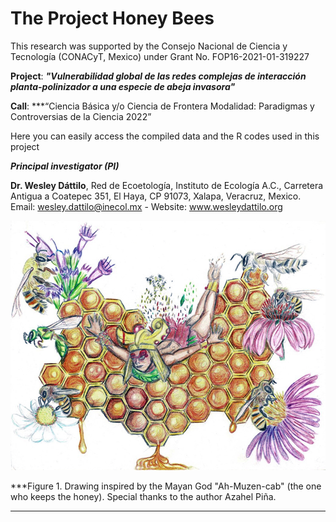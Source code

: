 # The Project Honey Bees
This research was supported by the Consejo Nacional de Ciencia y Tecnología (CONACyT, Mexico) under Grant No. FOP16-2021-01-319227

**Project**: ***"Vulnerabilidad global de las redes complejas de interacción planta-polinizador a una especie de abeja invasora"***

**Call**: ***“Ciencia Básica y/o Ciencia de Frontera Modalidad: Paradigmas y Controversias de la Ciencia 2022”

Here you can easily access the compiled data and the R codes used in this project

***Principal investigator (PI)***

 **Dr. Wesley Dáttilo**, Red de Ecoetología, Instituto de Ecología A.C., Carretera Antigua a Coatepec 351, El Haya, CP 91073, Xalapa, Veracruz, Mexico. Email: wesley.dattilo@inecol.mx - Website: www.wesleydattilo.org


![alt text](https://github.com/wdattilo/Honeybees/blob/main/trabajadores_invisibles1.jpg)

***Figure 1. Drawing inspired by the Mayan God "Ah-Muzen-cab" (the one who keeps the honey). Special thanks to the author Azahel Piña.
***

